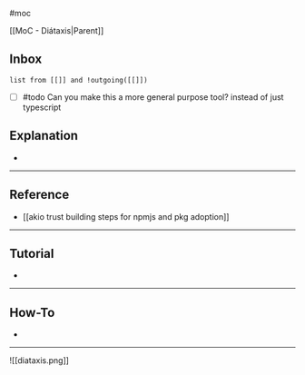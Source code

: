 #moc 

[[MoC - Diátaxis|Parent]]
## Inbox

```dataview
list from [[]] and !outgoing([[]])
```

- [ ] #todo Can you make this a more general purpose tool? instead of just typescript
## Explanation
- 

---

## Reference
- [[akio trust building steps for npmjs and pkg adoption]]

---

## Tutorial
- 

---

## How-To
- 

---

![[diataxis.png]]

